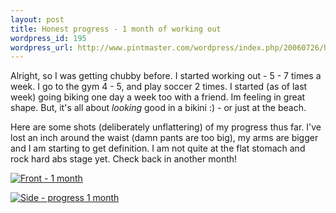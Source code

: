 ```yaml
--- 
layout: post
title: Honest progress - 1 month of working out
wordpress_id: 195
wordpress_url: http://www.pintmaster.com/wordpress/index.php/20060726/honest-progress-1-month-of-working-out/
---
```

Alright, so I was getting chubby before. I started working out - 5 - 7 times a week. I go to the gym 4 - 5, and play soccer 2 times. I started (as of last week) going biking one day a week too with a friend. Im feeling in great shape. But, it's all about <em>looking</em> good in a bikini :) - or just at the beach.

Here are some shots (deliberately unflattering) of my progress thus far. I've lost an inch around the waist (damn pants are too big), my arms are bigger and I am starting to get definition. I am not quite at the flat stomach and rock hard abs stage yet. Check back in another month!

<a id="p194" rel="attachment" class="imagelink" title="Front - 1 month" href="http://www.pintmaster.com/wordpress/index.php/20060726/honest-progress-1-month-of-working-out/front-1-month/"><img id="image194" alt="Front - 1 month" src="http://www.pintmaster.com/wordpress/wp-content/uploads/2006/07/IMG_2579.thumbnail.JPG" /></a>

<a id="p193" rel="attachment" class="imagelink" title="Side - progress 1 month" href="http://www.pintmaster.com/wordpress/index.php/20060726/honest-progress-1-month-of-working-out/side-progress-1-month/"><img id="image193" alt="Side - progress 1 month" src="http://www.pintmaster.com/wordpress/wp-content/uploads/2006/07/IMG_2576.thumbnail.JPG" /></a>
